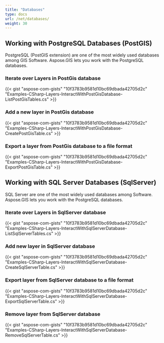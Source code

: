 ```yaml
---
title: "Databases"
type: docs
url: /net/databases/
weight: 30
---
```


## **Working with PostgreSQL Databases (PostGIS)**
PostgreSQL (PostGIS extension) are one of the most widely used databases among GIS Software. Aspose.GIS lets you work with the PostgreSQL databases.
### **Iterate over Layers in PostGis database**
{{< gist "aspose-com-gists" "10f3783b9581d10bc69dbada42705d2c" "Examples-CSharp-Layers-InteractWithPostGisDatabase-ListPostGisTables.cs" >}}
### **Add a new layer in PostGis database**
{{< gist "aspose-com-gists" "10f3783b9581d10bc69dbada42705d2c" "Examples-CSharp-Layers-InteractWithPostGisDatabase-CreatePostGisTable.cs" >}}
### **Export a layer from PostGis database to a file format**
{{< gist "aspose-com-gists" "10f3783b9581d10bc69dbada42705d2c" "Examples-CSharp-Layers-InteractWithPostGisDatabase-ExportPostGisTable.cs" >}}
## **Working with SQL Server Databases (SqlServer)**
SQL Server are one of the most widely used databases among Software. Aspose.GIS lets you work with the PostgreSQL databases.
### **Iterate over Layers in SqlServer database**
{{< gist "aspose-com-gists" "10f3783b9581d10bc69dbada42705d2c" "Examples-CSharp-Layers-InteractWithSqlServerDatabase-ListSqlServerTables.cs" >}}
### **Add new layer in SqlServer database**
{{< gist "aspose-com-gists" "10f3783b9581d10bc69dbada42705d2c" "Examples-CSharp-Layers-InteractWithSqlServerDatabase-CreateSqlServerTable.cs" >}}
### **Export layer from SqlServer database to a file format**
{{< gist "aspose-com-gists" "10f3783b9581d10bc69dbada42705d2c" "Examples-CSharp-Layers-InteractWithSqlServerDatabase-ExportSqlServerTable.cs" >}}
### **Remove layer from SqlServer database**
{{< gist "aspose-com-gists" "10f3783b9581d10bc69dbada42705d2c" "Examples-CSharp-Layers-InteractWithSqlServerDatabase-RemoveSqlServerTable.cs" >}}
